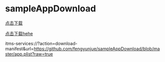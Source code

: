 # sampleAppDownload

[点击下载](itms-services://?action=download-manifest&amp;url=https://github.com/fengyunjue/sampleAppDownload/blob/master/app.plist)

<a href="itms-services://?action=download-manifest&amp;url=https://github.com/fengyunjue/sampleAppDownload/blob/master/app.plist">点击下载hehe</a>

itms-services://?action=download-manifest&amp;url=https://github.com/fengyunjue/sampleAppDownload/blob/master/app.plist?raw=true
